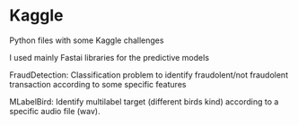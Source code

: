 # Kaggle
Python files with some Kaggle challenges

I used mainly Fastai libraries for the predictive models

FraudDetection: Classification problem to identify fraudolent/not fraudolent transaction according to some specific features

MLabelBird: Identify multilabel target (different birds kind) according to a specific audio file (wav).
